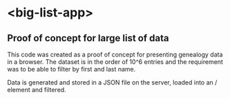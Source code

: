 # \<big-list-app\>



## Proof of concept for large list of data

This code was created as a proof of concept for presenting genealogy data in a 
browser. The dataset is in the order of 10^6 entries and the requirement was
to be able to filter by first and last name.

Data is generated and stored in a JSON file on the server, loaded into an /<iron-list/> element and filtered.
